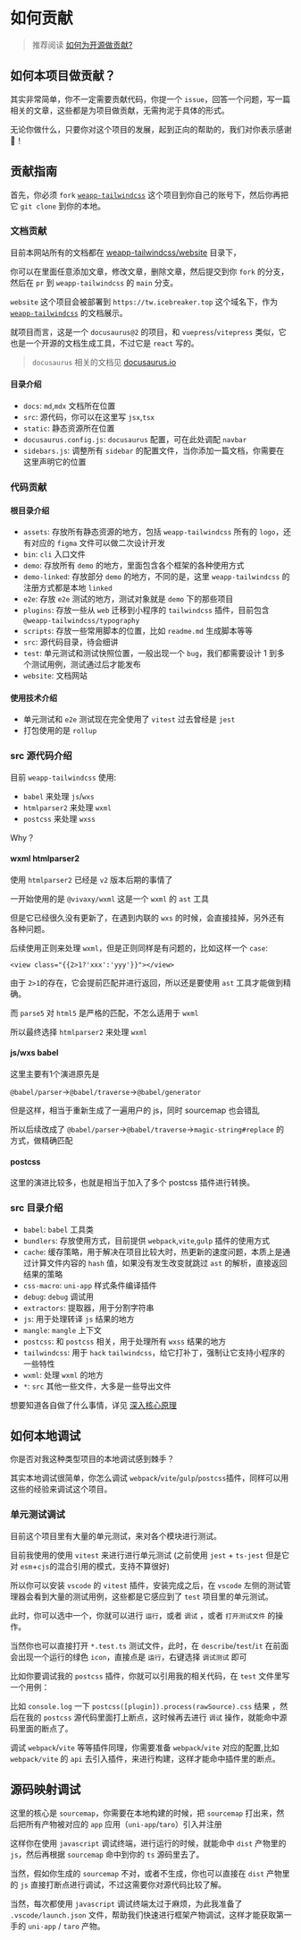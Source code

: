 # 如何贡献

> 推荐阅读 [如何为开源做贡献?](https://opensource.guide/zh-hans/how-to-contribute/)

## 如何本项目做贡献？

其实非常简单，你不一定需要贡献代码，你提一个 `issue`，回答一个问题，写一篇相关的文章，这些都是为项目做贡献，无需拘泥于具体的形式。

无论你做什么，只要你对这个项目的发展，起到正向的帮助的，我们对你表示感谢 🙏！

## 贡献指南

首先，你必须 `fork` [`weapp-tailwindcss`](https://github.com/sonofmagic/weapp-tailwindcss) 这个项目到你自己的账号下，然后你再把它 `git clone` 到你的本地。

### 文档贡献

目前本网站所有的文档都在 [weapp-tailwindcss/website](https://github.com/sonofmagic/weapp-tailwindcss/tree/main/website) 目录下，

你可以在里面任意添加文章，修改文章，删除文章，然后提交到你 `fork` 的分支，然后在 `pr` 到 `weapp-tailwindcss` 的 `main` 分支。

`website` 这个项目会被部署到 `https://tw.icebreaker.top` 这个域名下，作为 [`weapp-tailwindcss`](https://github.com/sonofmagic/weapp-tailwindcss) 的文档展示。

就项目而言，这是一个 `docusaurus@2` 的项目，和 `vuepress`/`vitepress` 类似，它也是一个开源的文档生成工具，不过它是 `react` 写的。

> `docusaurus` 相关的文档见 [docusaurus.io](https://docusaurus.io/)

#### 目录介绍

- `docs`: `md`,`mdx` 文档所在位置
- `src`: 源代码，你可以在这里写 `jsx`,`tsx`
- `static`: 静态资源所在位置
- `docusaurus.config.js`: `docusaurus` 配置，可在此处调配 `navbar`
- `sidebars.js`: 调整所有 `sidebar` 的配置文件，当你添加一篇文档，你需要在这里声明它的位置

### 代码贡献

#### 根目录介绍

- `assets`: 存放所有静态资源的地方，包括 `weapp-tailwindcss` 所有的 `logo`，还有对应的 `figma` 文件可以做二次设计开发
- `bin`: `cli` 入口文件
- `demo`: 存放所有 `demo` 的地方，里面包含各个框架的各种使用方式
- `demo-linked`: 存放部分 `demo` 的地方，不同的是，这里 `weapp-tailwindcss` 的注册方式都是本地 `linked`
- `e2e`: 存放 `e2e` 测试的地方，测试对象就是 `demo` 下的那些项目
- `plugins`: 存放一些从 `web` 迁移到小程序的 `tailwindcss` 插件，目前包含 `@weapp-tailwindcss/typography`
- `scripts`: 存放一些常用脚本的位置，比如 `readme.md` 生成脚本等等
- `src`: 源代码目录，待会细讲
- `test`: 单元测试和测试快照位置，一般出现一个 `bug`，我们都需要设计 1 到多个测试用例，测试通过后才能发布
- `website`: 文档网站

#### 使用技术介绍

- 单元测试和 `e2e` 测试现在完全使用了 `vitest` 过去曾经是 `jest`
- 打包使用的是 `rollup`

### src 源代码介绍

目前 `weapp-tailwindcss` 使用:

- `babel` 来处理 `js`/`wxs`
- `htmlparser2` 来处理 `wxml`
- `postcss` 来处理 `wxss`

Why？

#### wxml htmlparser2

使用 `htmlparser2` 已经是 `v2` 版本后期的事情了

一开始使用的是 `@vivaxy/wxml` 这是一个 `wxml` 的 `ast` 工具

但是它已经很久没有更新了，在遇到内联的 `wxs` 的时候，会直接挂掉，另外还有各种问题。

后续使用正则来处理 `wxml`，但是正则同样是有问题的，比如这样一个 `case`:

`<view class="{{2>1?'xxx':'yyy'}}"></view>`

由于 `2>1`的存在，它会提前匹配并进行返回，所以还是要使用 `ast` 工具才能做到精确。

而 `parse5` 对 `html5` 是严格的匹配，不怎么适用于 `wxml`

所以最终选择 `htmlparser2` 来处理 `wxml`

#### js/wxs babel

这里主要有1个演进原先是

`@babel/parser`->`@babel/traverse`->`@babel/generator`

但是这样，相当于重新生成了一遍用户的 js，同时 sourcemap 也会错乱

所以后续改成了 `@babel/parser`->`@babel/traverse`->`magic-string#replace` 的方式，做精确匹配

#### postcss

这里的演进比较多，也就是相当于加入了多个 postcss 插件进行转换。

### src 目录介绍

- `babel`: `babel` 工具类
- `bundlers`: 存放使用方式，目前提供 `webpack`,`vite`,`gulp` 插件的使用方式
- `cache`: 缓存策略，用于解决在项目比较大时，热更新的速度问题，本质上是通过计算文件内容的 `hash` 值，如果没有发生改变就跳过 `ast` 的解析，直接返回结果的策略
- `css-macro`: `uni-app` 样式条件编译插件
- `debug`: `debug` 调试用
- `extractors`: 提取器，用于分割字符串
- `js`: 用于处理转译 `js` 结果的地方
- `mangle`: `mangle` 上下文
- `postcss`: 和 `postcss` 相关，用于处理所有 `wxss` 结果的地方
- `tailwindcss`: 用于 `hack` `tailwindcss`，给它打补丁，强制让它支持小程序的一些特性
- `wxml`: 处理 `wxml` 的地方
- `*`: `src` 其他一些文件，大多是一些导出文件

想要知道各自做了什么事情，详见 [深入核心原理](./principle)

## 如何本地调试

你是否对我这种类型项目的本地调试感到棘手？

其实本地调试很简单，你怎么调试 `webpack`/`vite`/`gulp`/`postcss`插件，同样可以用这些的经验来调试这个项目。

### 单元测试调试

目前这个项目里有大量的单元测试，来对各个模块进行测试。

目前我使用的使用 `vitest` 来进行进行单元测试 (之前使用 `jest` + `ts-jest` 但是它对 `esm`+`cjs`的混合引用的模式，支持不算很好)

所以你可以安装 `vscode` 的 `vitest` 插件，安装完成之后，在 `vscode` 左侧的测试管理器会看到大量的测试用例，这些都是它感应到了 `test` 项目里的单元测试。

此时，你可以选中一个，你就可以进行 `运行`，或者 `调试` ，或者 `打开测试文件` 的操作。

当然你也可以直接打开 `*.test.ts` 测试文件，此时，在 `describe`/`test`/`it` 在前面会出现一个运行的绿色 `icon`，直接点是 `运行`，右键选择 `调试测试` 即可

比如你要调试我的 `postcss` 插件，你就可以引用我的相关代码，在 `test` 文件里写一个用例：

比如 `console.log` 一下 `postcss([plugin]).process(rawSource).css` 结果 ，然后在我的 `postcss` 源代码里面打上断点，这时候再去进行 `调试` 操作，就能命中源码里面的断点了。

调试 `webpack`/`vite` 等等插件同理，你需要准备 `webpack`/`vite` 对应的配置,比如 `webpack/vite` 的 `api` 去引入插件，来进行构建，这样才能命中插件里的断点。

## 源码映射调试

这里的核心是 `sourcemap`，你需要在本地构建的时候，把 `sourcemap` 打出来，然后把所有产物被对应的 `app` 应用（`uni-app`/`taro`）引入并注册

这样你在使用 `javascript` 调试终端，进行运行的时候，就能命中 `dist` 产物里的 `js`，然后再根据 `sourcemap` 命中到你的 `ts` 源码里去了。

当然，假如你生成的 `sourcemap` 不对，或者不生成，你也可以直接在 `dist` 产物里的 `js` 直接打断点进行调试，不过这需要你对源代码比较了解。

当然，每次都使用 `javascript` 调试终端太过于麻烦，为此我准备了 `.vscode/launch.json` 文件，帮助我们快速进行框架产物调试，这样才能获取第一手的 `uni-app` / `taro` 产物。
